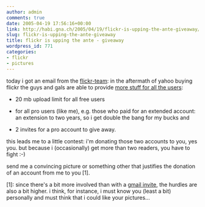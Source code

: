 ```yaml
---
author: admin
comments: true
date: 2005-04-19 17:56:16+00:00
link: http://habi.gna.ch/2005/04/19/flickr-is-upping-the-ante-giveaway/
slug: flickr-is-upping-the-ante-giveaway
title: flickr is upping the ante - giveaway
wordpress_id: 771
categories:
- flickr
- pictures
---
```



today i got an email from the [flickr-team](http://flickr.com/): in the aftermath of yahoo buying flickr the guys and gals are able to provide [more stuff for all the users](http://blog.flickr.com/flickrblog/2005/04/new_prices_free.html):



- 20 mb upload limit for all free users
  
- for all pro users (like me), e.g. those who paid for an extended account: an extension to two years, so i get double the bang for my bucks and
  
- 2 invites for a pro account to give away.



this leads me to a little contest: i'm donating those two accounts to you, yes you. but because i (occasionally) get more than two readers, you have to fight :-)
  
send me a convincing picture or something other that justifies the donation of an account from me to you [1].



[1]: since there's a bit more involved than with a [gmail invite](http://habi.gna.ch/blog/mt-search.cgi?IncludeBlogs=1&search=gmail), the hurdles are also a bit higher. i think, for instance, i must know you (least a bit) personally and must think that i could like your pictures...

